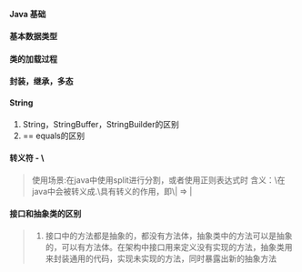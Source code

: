 #### Java 基础

#### 基本数据类型
#### 类的加载过程
#### 封装，继承，多态
#### String
1. String，StringBuffer，StringBuilder的区别
2. == equals的区别

#### 转义符 - \\

> 使用场景:在java中使用split进行分割，或者使用正则表达式时
> 含义：\\在java中会被转义成\.\具有转义的作用，即\\| => |

#### 接口和抽象类的区别 
> 1. 接口中的方法都是抽象的，都没有方法体，抽象类中的方法可以是抽象的，可以有方法体。在架构中接口用来定义没有实现的方法，抽象类用来封装通用的代码，实现未实现的方法，同时暴露出新的抽象方法